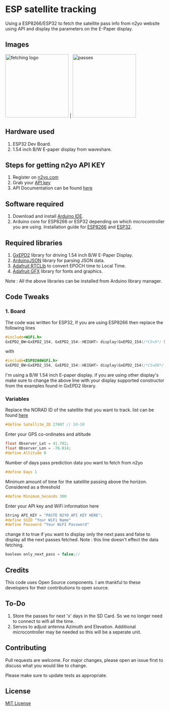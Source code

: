 # ESP satellite tracking

Using a ESP8266/ESP32 to fetch the satellite pass info from n2yo website using API and display the parameters on the E-Paper display.

## Images
<img src="https://github.com/vijju27/ESP-satellite-tracking/blob/master/fetching.jpg" alt="fetching logo" width="200" height="200"> | <img src="https://github.com/vijju27/ESP-satellite-tracking/blob/master/Pass.jpg" alt="passes" width="200" height="200">

## Hardware used
1. ESP32 Dev Board.
2. 1.54 inch B/W E-paper display from waveshare.

## Steps for getting n2yo API KEY

1. Register on [n2yo.com](https://www.n2yo.com)
2. Grab your [API key](https://www.n2yo.com/login/edit/)
3. API Documentation can be found [here](https://www.n2yo.com/api/)

## Software required
1. Download and install [Arduino IDE](https://www.arduino.cc/en/main/software).
2. Arduino core for ESP8266 or ESP32 depending on which microcontroller you are using. Installation guide for [ESP8266](https://github.com/adafruit/Adafruit-GFX-Library) and [ESP32](https://github.com/espressif/arduino-esp32/blob/master/README.md). 

## Required libraries
1. [GxEPD2](https://github.com/ZinggJM/GxEPD2) library for driving 1.54 inch B/W E-Paper Display.
2. [ArduinoJSON](https://github.com/bblanchon/ArduinoJson) library for parsing JSON data.
3. [Adafruit RTCLib](https://github.com/adafruit/RTClib) to convert EPOCH time to Local Time.
4. [Adafruit GFX](https://github.com/adafruit/Adafruit-GFX-Library) library for fonts and graphics.

Note : All the above libraries can be installed from Arduino library manager.
## Code Tweaks
### 1. Board
The code was written for ESP32,
If you are using ESP8266 then replace the following lines
```c
#include<WiFi.h>
GxEPD2_BW<GxEPD2_154, GxEPD2_154::HEIGHT> display(GxEPD2_154(/*CS=5*/ SS, /*DC=*/ 17, /*RST=*/ 16, /*BUSY=*/ 4));
```
with 
```c
#include<ESP8266WiFi.h>
GxEPD2_BW<GxEPD2_154, GxEPD2_154::HEIGHT> display(GxEPD2_154(/*CS=D8*/ SS, /*DC=D3*/ 0, /*RST=D4*/ 2, /*BUSY=D2*/ 4));
```
I'm using a B/W 1.54 inch E-paper display. if you are using other display's make sure to change the above line with your display supported constructor from the examples found in GxEPD2 library.

### Variables
Replace the NORAD ID of the satellite that you want to track. list can be found [here](https://www.n2yo.com/satellites/)
```C
#define Satellite_ID 27607 // SO-50
```
Enter your GPS co-ordinates and altitude
```C
float Observer_Lat = 41.702;
float Observer_Lon = -76.014;
#define Altitude 0
```
Number of days pass prediction data you want to fetch from n2yo
```C
#define Days 1
```
Minimum amount of time for the satellite passing above the horizon. Considered as a threshold
```C
#define Minimum_Seconds 300
```
Enter your API key and WiFi information here
```C
String API_KEY = "PASTE N2YO API KEY HERE";
#define SSID "Your WiFi Name"
#define Password "Your WiFI Password"
```
change it to true if you want to display only the next pass and false to display all the next passes fetched.
Note : this line doesn't effect the data fetching.
```C
boolean only_next_pass = false;//
```
## Credits
This code uses Open Source components. I am thankful to these developers for their contributions to open source.



## To-Do
1. Store the passes for next 'x' days in the SD Card. So we no longer need to connect to wifi all the time.
2. Servos to adjust antenna Azimuth and Elevation. Additional microcontroller may be needed so this will be a seperate unit.

## Contributing
Pull requests are welcome. For major changes, please open an issue first to discuss what you would like to change.

Please make sure to update tests as appropriate.

## License
[MIT License](https://choosealicense.com/licenses/mit/)
